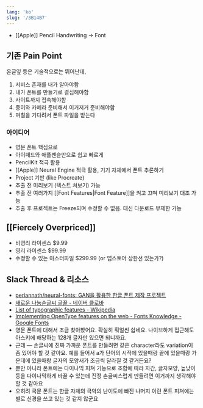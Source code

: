 ```yaml
---
lang: 'ko'
slug: '/3B14B7'
---
```


- [[Apple]] Pencil Handwriting → Font

## 기존 Pain Point

온글잎 등은 기술적으로는 뛰어난데,

1. 서비스 존재를 내가 알아야함
2. 내가 폰트를 만들기로 결심해야함
3. 사이트까지 접속해야함
4. 종이와 카메라 준비해서 이거저거 준비해야함
5. 며칠을 기다려서 폰트 파일을 받는다

### 아이디어

- 영문 폰트 핵심으로
- 아이패드와 애플펜슬만으로 쉽고 빠르게
- PencilKit 적극 활용
- [[Apple]] Neural Engine 적극 활용, 기기 자체에서 폰트 추론하기
- Project 기반 (like Procreate)
- 추출 전 미리보기 (텍스트 쳐보기) 가능
- 추출 전 여러가지 [[Font Features|Font Feature]]을 켜고 끄며 미리보기 대조 가능
- 추출 후 프로젝트는 Freeze되며 수정할 수 없음. 대신 다운로드 무제한 가능

## [[Fiercely Overpriced]]

- 비영리 라이센스 $9.99
- 영리 라이센스 $99.99
- 수정할 수 있는 마스터파일 $299.99 (or 앱스토어 상한선 있는가?)

## Slack Thread & 리소스

- [periannath/neural-fonts: GAN을 활용한 한글 폰트 제작 프로젝트](https://github.com/periannath/neural-fonts)
- [새로운 나눔손글씨 글꼴 - 네이버 클로바](https://clova.ai/handwriting)
- [List of typographic features - Wikipedia](https://en.wikipedia.org/wiki/List_of_typographic_features)
- [Implementing OpenType features on the web - Fonts Knowledge - Google Fonts](https://fonts.google.com/knowledge/using_type/implementing_open_type_features_on_the_web)
- 영문 폰트에 대해서 조금 찾아봤어요. 확실히 훠얼씬 쉽네요. 나이브하게 접근해도 아스키에 해당하는 128개 글자만 있으면 되니까요.
- 근데 — 손글씨에 진짜 가까운 폰트를 만들려면 같은 character라도 variation이 좀 있어야 할 것 같아요. 예를 들어서 a가 단어의 시작에 있을때랑 끝에 있을때랑 가운데에 있을때랑 글자의 모양새가 조금씩 달라질 것 같거든요?
- 뿐만 아니라 폰트에는 다이나믹 피쳐 기능으로 조합에 따라 자간, 글자모양, 높낮이 등을 다이나믹하게 바꿀 수 있는데 진정 손글씨스럽게 만들려면 이거까지 생각해야할 것 같아요
- 오히려 국문 폰트는 한글 자체의 극악의 난이도에 빠진 나머지 이런 폰트 피쳐에는 별로 신경을 쓰고 있는 것 같지 않군요
